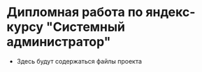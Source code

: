 # Дипломная работа по яндекс-курсу "Системный администратор"
- Здесь будут содержаться файлы проекта
